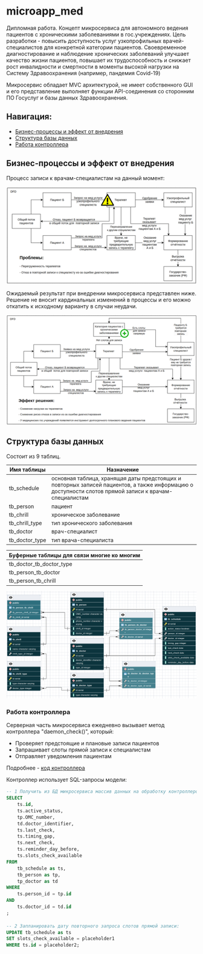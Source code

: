 # microapp_med
Дипломная работа. Концепт микросервиса для автономного ведения пациентов с хроническими заболеваниями в гос.учреждениях. Цель разработки - повысить доступность услуг узкопрофильных врачей-специалистов для конкретной категории пациентов. Своевременное диагностирование и наблюдение хронических заболеваний улучшает качество жизни пациентов, повышает их трудоспособность и снижает рост инвалидности и смертности в моменты высокой нагрузки на Систему Здравоохранения (например, пандемия Covid-19)

Микросервис обладает MVС архитектурой, не имеет собственного GUI и его представление выполняет функции API-соединения со сторонним ПО Госуслуг и базы данных Здравоохранения. 

## Навигация:
* [Бизнес-процессы и эффект от внедрения](https://github.com/TuxFD/microapp_med?tab=readme-ov-file#бизнес-процессы-и-эффект-от-внедрения)
* [Структура базы данных](https://github.com/TuxFD/microapp_med?tab=readme-ov-file#структура-базы-данных)
* [Работа контроллера](https://github.com/TuxFD/microapp_med?tab=readme-ov-file#работа-контроллера)

## Бизнес-процессы и эффект от внедрения

Процесс записи к врачам-специалистам на данный момент:

![DFD v.1](/concept/DFD.png)

Ожидаемый результат при внедрении микросервиса представлен ниже. Решение не вносит кардинальных изменений в процессы и его можно откатить к исходному варианту в случаи неудачи.

![DFD v.2](/concept/DFD2.png)

## Структура базы данных

Состоит из 9 таблиц.

|Имя таблицы|Назначение|
|---|---|
|tb_schedule</b> | основная таблица, хранящая даты предстоящих и повторных записей пациентов, а также информацию о доступности слотов прямой записи к врачам-специалистам |
|tb_person| пациент|
|tb_chrill| хроническое заболевание|
|tb_chrill_type| тип хронического заболевания|
|tb_doctor| врач-специалист|
|tb_doctor_type| тип врача-специалиста|

|Буферные таблицы для связи многие ко многим|
|---|
| tb_doctor_tb_doctor_type|
| tb_person_tb_doctor|
| tb_person_tb_chrill|


![база данных микросервиса](/concept/БД.png)


### Работа контроллера
Серверная часть микросервиса ежедневно вызывает метод контроллера "daemon_check()", который:
* Проверяет предстоящие и плановые записи пациентов
* Запрашивает слоты прямой записи к специалистам
* Отправляет уведомления пациентам

Подробнее - [код контроллера](https://github.com/TuxFD/microapp_med/blob/master/App/controller.py)

Контроллер использует SQL-запросы модели:
~~~sql
-- 1 Получить из БД микросервиса массив данных на обработку контроллером:
SELECT 
    ts.id, 
    ts.active_status,
    tp.OMC_number,
    td.doctor_identifier, 
    ts.last_check, 
    ts.timing_gap, 
    ts.next_check, 
    ts.reminder_day_before, 
    ts.slots_check_available
FROM
    tb_schedule as ts,
    tb_person as tp,
    tp_doctor as td
WHERE
    ts.person_id = tp.id
AND
    ts.doctor_id = td.id
;

-- 2 Запланировать дату повторного запроса слотов прямой записи:
UPDATE tb_schedule as ts
SET slots_check_available = placeholder1
WHERE ts.id = placeholder2;
~~~